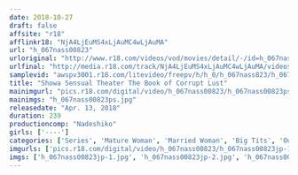 ```yaml
---
date: 2018-10-27
draft: false
affsite: "r18"
afflinkr18: "NjA4LjEuMS4xLjAuMC4wLjAuMA"
url: "h_067nass00823"
urloriginal: "http://www.r18.com/videos/vod/movies/detail/-/id=h_067nass00823"
urlfinal: "http://media.r18.com/track/NjA4LjEuMS4xLjAuMC4wLjAuMA/videos/vod/movies/detail/-/id=h_067nass00823"
samplevid: "awspv3001.r18.com/litevideo/freepv/h/h_0/h_067nass823/h_067nass823_dmb_w.mp4"
title: "Showa Sensual Theater The Book of Corrupt Lust"
mainimgurl: "pics.r18.com/digital/video/h_067nass00823/h_067nass00823ps.jpg"
mainimgs: "h_067nass00823ps.jpg"
releasedate: "Apr. 13, 2018"
duration: 239
productioncomp: "Nadeshiko"
girls: ['----']
categories: ['Series', 'Mature Woman', 'Married Woman', 'Big Tits', 'Outdoor', 'Nymphomaniac', 'Drama', 'Over 4 Hours']
imgurls: ['pics.r18.com/digital/video/h_067nass00823/h_067nass00823jp-1.jpg', 'pics.r18.com/digital/video/h_067nass00823/h_067nass00823jp-2.jpg', 'pics.r18.com/digital/video/h_067nass00823/h_067nass00823jp-3.jpg', 'pics.r18.com/digital/video/h_067nass00823/h_067nass00823jp-4.jpg', 'pics.r18.com/digital/video/h_067nass00823/h_067nass00823jp-5.jpg', 'pics.r18.com/digital/video/h_067nass00823/h_067nass00823jp-6.jpg', 'pics.r18.com/digital/video/h_067nass00823/h_067nass00823jp-7.jpg', 'pics.r18.com/digital/video/h_067nass00823/h_067nass00823jp-8.jpg', 'pics.r18.com/digital/video/h_067nass00823/h_067nass00823jp-9.jpg', 'pics.r18.com/digital/video/h_067nass00823/h_067nass00823jp-10.jpg', 'pics.r18.com/digital/video/h_067nass00823/h_067nass00823jp-11.jpg', 'pics.r18.com/digital/video/h_067nass00823/h_067nass00823jp-12.jpg', 'pics.r18.com/digital/video/h_067nass00823/h_067nass00823jp-13.jpg', 'pics.r18.com/digital/video/h_067nass00823/h_067nass00823jp-14.jpg', 'pics.r18.com/digital/video/h_067nass00823/h_067nass00823jp-15.jpg', 'pics.r18.com/digital/video/h_067nass00823/h_067nass00823jp-16.jpg', 'pics.r18.com/digital/video/h_067nass00823/h_067nass00823jp-17.jpg', 'pics.r18.com/digital/video/h_067nass00823/h_067nass00823jp-18.jpg', 'pics.r18.com/digital/video/h_067nass00823/h_067nass00823jp-19.jpg', 'pics.r18.com/digital/video/h_067nass00823/h_067nass00823jp-20.jpg']
imgs: ['h_067nass00823jp-1.jpg', 'h_067nass00823jp-2.jpg', 'h_067nass00823jp-3.jpg', 'h_067nass00823jp-4.jpg', 'h_067nass00823jp-5.jpg', 'h_067nass00823jp-6.jpg', 'h_067nass00823jp-7.jpg', 'h_067nass00823jp-8.jpg', 'h_067nass00823jp-9.jpg', 'h_067nass00823jp-10.jpg', 'h_067nass00823jp-11.jpg', 'h_067nass00823jp-12.jpg', 'h_067nass00823jp-13.jpg', 'h_067nass00823jp-14.jpg', 'h_067nass00823jp-15.jpg', 'h_067nass00823jp-16.jpg', 'h_067nass00823jp-17.jpg', 'h_067nass00823jp-18.jpg', 'h_067nass00823jp-19.jpg', 'h_067nass00823jp-20.jpg']
---
```

